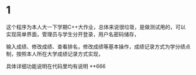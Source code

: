 # 1
这个程序为本人大一下学期C++大作业，总体来说很垃圾，是做测试用的，可以实现简单界面，管理员与学生分开登录，用户名密码储存，

输入成绩、修改成绩、查看排名，修改成绩等基本操作，成绩记录方式为学分绩点制，按照本人所在大学成绩记录方式实现，


具体详细功能说明在代码里均有说明
**666
